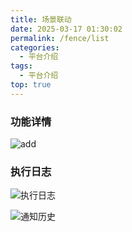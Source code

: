 ```yaml
---
title: 场景联动
date: 2025-03-17 01:30:02
permalink: /fence/list
categories:
  - 平台介绍
tags:
  - 平台介绍
top: true
---
```


### 功能详情

![add](/iot/fence/add.png "add")

### 执行日志

![执行日志](/iot/fence/log.png "执行日志")

![通知历史](/iot/fence/detail.png "通知通知历史模版")
